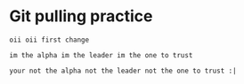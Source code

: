 # Git pulling practice

`
oii oii first change
`

`
im the alpha im the leader im the one to trust
`

`
your not the alpha not the leader not the one to trust :|
`